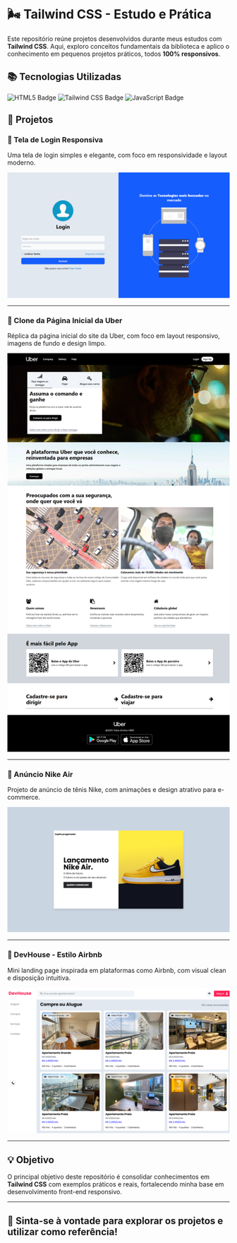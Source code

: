 # 🌬️ Tailwind CSS - Estudo e Prática

Este repositório reúne projetos desenvolvidos durante meus estudos com **Tailwind CSS**. Aqui, exploro conceitos fundamentais da biblioteca e aplico o conhecimento em pequenos projetos práticos, todos **100% responsivos**.

## 📚 Tecnologias Utilizadas

<p align="left">
  <img src="https://img.shields.io/badge/HTML5-E34F26?style=for-the-badge&logo=html5&logoColor=white" alt="HTML5 Badge" />
  <img src="https://img.shields.io/badge/Tailwind_CSS-06B6D4?style=for-the-badge&logo=tailwindcss&logoColor=white" alt="Tailwind CSS Badge" />
  <img src="https://img.shields.io/badge/JavaScript-F7DF1E?style=for-the-badge&logo=javascript&logoColor=black" alt="JavaScript Badge" />
</p>

## 📂 Projetos

### 🔐 Tela de Login Responsiva
Uma tela de login simples e elegante, com foco em responsividade e layout moderno.

![Login](./Aula/src/assets/login.png)

---

### 🚗 Clone da Página Inicial da Uber
Réplica da página inicial do site da Uber, com foco em layout responsivo, imagens de fundo e design limpo.

![Uber Clone](./Aula/src/assets/uber.png)

---

### 👟 Anúncio Nike Air
Projeto de anúncio de tênis Nike, com animações e design atrativo para e-commerce.

![Nike Ad](./Aula/src/assets/nike.png)

---

### 🏡 DevHouse - Estilo Airbnb
Mini landing page inspirada em plataformas como Airbnb, com visual clean e disposição intuitiva.

![DevHouse](./Aula/src/assets/devHouse.png)

---

## 💡 Objetivo

O principal objetivo deste repositório é consolidar conhecimentos em **Tailwind CSS** com exemplos práticos e reais, fortalecendo minha base em desenvolvimento front-end responsivo.

---

## 🚀 Sinta-se à vontade para explorar os projetos e utilizar como referência!